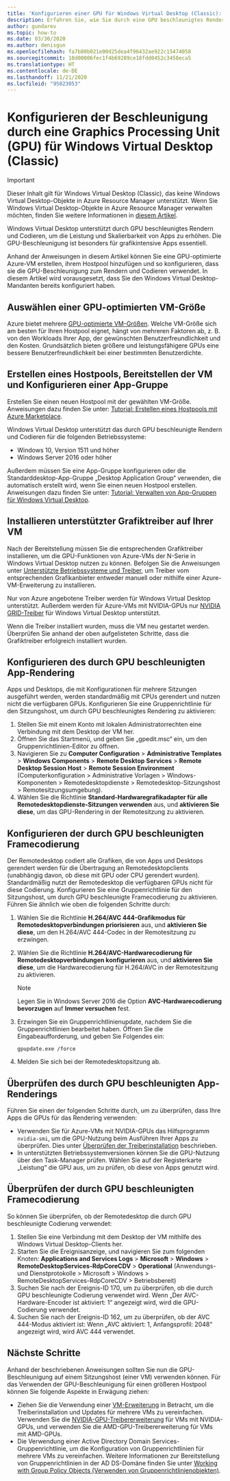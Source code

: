 ```yaml
---
title: 'Konfigurieren einer GPU für Windows Virtual Desktop (Classic): Azure'
description: Erfahren Sie, wie Sie durch eine GPU beschleunigtes Rendering und eine schnellere Codierung in Windows Virtual Desktop (Classic) ermöglichen.
author: gundarev
ms.topic: how-to
ms.date: 03/30/2020
ms.author: denisgun
ms.openlocfilehash: fa7b80b021e00d25dea4f96432ae922c15474058
ms.sourcegitcommit: 10d00006fec1f4b69289ce18fdd0452c3458eca5
ms.translationtype: HT
ms.contentlocale: de-DE
ms.lasthandoff: 11/21/2020
ms.locfileid: "95023053"
---
```

# <a name="configure-graphics-processing-unit-gpu-acceleration-for-windows-virtual-desktop-classic"></a>Konfigurieren der Beschleunigung durch eine Graphics Processing Unit (GPU) für Windows Virtual Desktop (Classic)

>[!IMPORTANT]
>Dieser Inhalt gilt für Windows Virtual Desktop (Classic), das keine Windows Virtual Desktop-Objekte in Azure Resource Manager unterstützt. Wenn Sie Windows Virtual Desktop-Objekte in Azure Resource Manager verwalten möchten, finden Sie weitere Informationen in [diesem Artikel](../configure-vm-gpu.md).

Windows Virtual Desktop unterstützt durch GPU beschleunigtes Rendern und Codieren, um die Leistung und Skalierbarkeit von Apps zu erhöhen. Die GPU-Beschleunigung ist besonders für grafikintensive Apps essentiell.

Anhand der Anweisungen in diesem Artikel können Sie eine GPU-optimierte Azure-VM erstellen, ihrem Hostpool hinzufügen und so konfigurieren, dass sie die GPU-Beschleunigung zum Rendern und Codieren verwendet. In diesem Artikel wird vorausgesetzt, dass Sie den Windows Virtual Desktop-Mandanten bereits konfiguriert haben.

## <a name="select-a-gpu-optimized-azure-virtual-machine-size"></a>Auswählen einer GPU-optimierten VM-Größe

Azure bietet mehrere [GPU-optimierte VM-Größen](../../virtual-machines/sizes-gpu.md). Welche VM-Größe sich am besten für Ihren Hostpool eignet, hängt von mehreren Faktoren ab, z. B. von den Workloads Ihrer App, der gewünschten Benutzerfreundlichkeit und den Kosten. Grundsätzlich bieten größere und leistungsfähigere GPUs eine bessere Benutzerfreundlichkeit bei einer bestimmten Benutzerdichte.

## <a name="create-a-host-pool-provision-your-virtual-machine-and-configure-an-app-group"></a>Erstellen eines Hostpools, Bereitstellen der VM und Konfigurieren einer App-Gruppe

Erstellen Sie einen neuen Hostpool mit der gewählten VM-Größe. Anweisungen dazu finden Sie unter: [Tutorial: Erstellen eines Hostpools mit Azure Marketplace](../create-host-pools-azure-marketplace.md).

Windows Virtual Desktop unterstützt das durch GPU beschleunigte Rendern und Codieren für die folgenden Betriebssysteme:

* Windows 10, Version 1511 und höher
* Windows Server 2016 oder höher

Außerdem müssen Sie eine App-Gruppe konfigurieren oder die Standarddesktop-App-Gruppe „Desktop Application Group“ verwenden, die automatisch erstellt wird, wenn Sie einen neuen Hostpool erstellen. Anweisungen dazu finden Sie unter: [Tutorial: Verwalten von App-Gruppen für Windows Virtual Desktop](../manage-app-groups.md).

## <a name="install-supported-graphics-drivers-in-your-virtual-machine"></a>Installieren unterstützter Grafiktreiber auf Ihrer VM

Nach der Bereitstellung müssen Sie die entsprechenden Grafiktreiber installieren, um die GPU-Funktionen von Azure-VMs der N-Serie in Windows Virtual Desktop nutzen zu können. Befolgen Sie die Anweisungen unter [Unterstützte Betriebssysteme und Treiber](../../virtual-machines/sizes-gpu.md#supported-operating-systems-and-drivers), um Treiber vom entsprechenden Grafikanbieter entweder manuell oder mithilfe einer Azure-VM-Erweiterung zu installieren.

Nur von Azure angebotene Treiber werden für Windows Virtual Desktop unterstützt. Außerdem werden für Azure-VMs mit NVIDIA-GPUs nur [NVIDIA GRID-Treiber](../../virtual-machines/windows/n-series-driver-setup.md#nvidia-grid-drivers) für Windows Virtual Desktop unterstützt.

Wenn die Treiber installiert wurden, muss die VM neu gestartet werden. Überprüfen Sie anhand der oben aufgelisteten Schritte, dass die Grafiktreiber erfolgreich installiert wurden.

## <a name="configure-gpu-accelerated-app-rendering"></a>Konfigurieren des durch GPU beschleunigten App-Rendering

Apps und Desktops, die mit Konfigurationen für mehrere Sitzungen ausgeführt werden, werden standardmäßig mit CPUs gerendert und nutzen nicht die verfügbaren GPUs. Konfigurieren Sie eine Gruppenrichtlinie für den Sitzungshost, um durch GPU beschleunigtes Rendering zu aktivieren:

1. Stellen Sie mit einem Konto mit lokalen Administratorrechten eine Verbindung mit dem Desktop der VM her.
2. Öffnen Sie das Startmenü, und geben Sie „gpedit.msc“ ein, um den Gruppenrichtlinien-Editor zu öffnen.
3. Navigieren Sie zu **Computer Configuration** > **Administrative Templates** > **Windows Components** > **Remote Desktop Services** > **Remote Desktop Session Host** > **Remote Session Environment** (Computerkonfiguration > Administrative Vorlagen > Windows-Komponenten > Remotedesktopdienste > Remotedesktop-Sitzungshost > Remotesitzungsumgebung).
4. Wählen Sie die Richtlinie **Standard-Hardwaregrafikadapter für alle Remotedesktopdienste-Sitzungen verwenden** aus, und **aktivieren Sie diese**, um das GPU-Rendering in der Remotesitzung zu aktivieren.

## <a name="configure-gpu-accelerated-frame-encoding"></a>Konfigurieren der durch GPU beschleunigten Framecodierung

Der Remotedesktop codiert alle Grafiken, die von Apps und Desktops gerendert werden für die Übertragung an Remotedesktopclients (unabhängig davon, ob diese mit GPU oder CPU gerendert wurden). Standardmäßig nutzt der Remotedesktop die verfügbaren GPUs nicht für diese Codierung. Konfigurieren Sie eine Gruppenrichtlinie für den Sitzungshost, um durch GPU beschleunigte Framecodierung zu aktivieren. Führen Sie ähnlich wie oben die folgenden Schritte durch:

1. Wählen Sie die Richtlinie **H.264/AVC 444-Grafikmodus für Remotedesktopverbindungen priorisieren** aus, und **aktivieren Sie diese**, um den H.264/AVC 444-Codec in der Remotesitzung zu erzwingen.
2. Wählen Sie die Richtlinie **H.264/AVC-Hardwarecodierung für Remotedesktopverbindungen konfigurieren** aus, und **aktivieren Sie diese**, um die Hardwarecodierung für H.264/AVC in der Remotesitzung zu aktivieren.

    >[!NOTE]
    >Legen Sie in Windows Server 2016 die Option **AVC-Hardwarecodierung bevorzugen** auf **Immer versuchen** fest.

3. Erzwingen Sie ein Gruppenrichtlinienupdate, nachdem Sie die Gruppenrichtlinien bearbeitet haben. Öffnen Sie die Eingabeaufforderung, und geben Sie Folgendes ein:

    ```batch
    gpupdate.exe /force
    ```

4. Melden Sie sich bei der Remotedesktopsitzung ab.

## <a name="verify-gpu-accelerated-app-rendering"></a>Überprüfen des durch GPU beschleunigten App-Renderings

Führen Sie einen der folgenden Schritte durch, um zu überprüfen, dass Ihre Apps die GPUs für das Rendering verwenden:

* Verwenden Sie für Azure-VMs mit NVIDIA-GPUs das Hilfsprogramm `nvidia-smi`, um die GPU-Nutzung beim Ausführen Ihrer Apps zu überprüfen. Dies unter [Überprüfen der Treiberinstallation](../../virtual-machines/windows/n-series-driver-setup.md#verify-driver-installation) beschrieben.
* In unterstützten Betriebssystemversionen können Sie die GPU-Nutzung über den Task-Manager prüfen. Wählen Sie auf der Registerkarte „Leistung“ die GPU aus, um zu prüfen, ob diese von Apps genutzt wird.

## <a name="verify-gpu-accelerated-frame-encoding"></a>Überprüfen der durch GPU beschleunigten Framecodierung

So können Sie überprüfen, ob der Remotedesktop die durch GPU beschleunigte Codierung verwendet:

1. Stellen Sie eine Verbindung mit dem Desktop der VM mithilfe des Windows Virtual Desktop-Clients her.
2. Starten Sie die Ereignisanzeige, und navigieren Sie zum folgenden Knoten: **Applications and Services Logs** > **Microsoft** > **Windows** > **RemoteDesktopServices-RdpCoreCDV** > **Operational** (Anwendungs- und Dienstprotokolle > Microsoft > Windows > RemoteDesktopServices-RdpCoreCDV > Betriebsbereit)
3. Suchen Sie nach der Ereignis-ID 170, um zu überprüfen, ob die durch GPU beschleunigte Codierung verwendet wird. Wenn „Der AVC-Hardware-Encoder ist aktiviert: 1“ angezeigt wird, wird die GPU-Codierung verwendet.
4. Suchen Sie nach der Ereignis-ID 162, um zu überprüfen, ob der AVC 444-Modus aktiviert ist: Wenn „AVC aktiviert: 1, Anfangsprofil: 2048“ angezeigt wird, wird AVC 444 verwendet.

## <a name="next-steps"></a>Nächste Schritte

Anhand der beschriebenen Anweisungen sollten Sie nun die GPU-Beschleunigung auf einem Sitzungshost (einer VM) verwenden können. Für das Verwenden der GPU-Beschleunigung für einen größeren Hostpool können Sie folgende Aspekte in Erwägung ziehen:

* Ziehen Sie die Verwendung einer [VM-Erweiterung](../../virtual-machines/extensions/overview.md) in Betracht, um die Treiberinstallation und Updates für mehrere VMs zu vereinfachen. Verwenden Sie die [NVIDIA-GPU-Treibererweiterung](../../virtual-machines/extensions/hpccompute-gpu-windows.md) für VMs mit NVIDIA-GPUs, und verwenden Sie die AMD-GPU-Treibererweiterung für VMs mit AMD-GPUs.
* Die Verwendung einer Active Directory Domain Services-Gruppenrichtlinie, um die Konfiguration von Gruppenrichtlinien für mehrere VMs zu vereinfachen. Weitere Informationen zur Bereitstellung von Gruppenrichtlinien in der AD DS-Domäne finden Sie unter [Working with Group Policy Objects (Verwenden von Gruppenrichtlinienobjekten)](/previous-versions/windows/it-pro/windows-server-2008-R2-and-2008/cc731212(v=ws.11)).